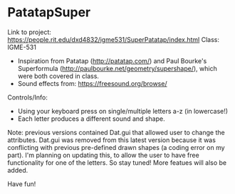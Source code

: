 # PatatapSuper


Link to project: https://people.rit.edu/dxd4832/igme531/SuperPatatap/index.html
Class: IGME-531

- Inspiration from Patatap (http://patatap.com/) and Paul Bourke's Superformula (http://paulbourke.net/geometry/supershape/), which were both covered in class. 
- Sound effects from: https://freesound.org/browse/

Controls/Info:
- Using your keyboard press on single/multiple letters a-z (in lowercase!)
- Each letter produces a different sound and shape.

Note: previous versions contained Dat.gui that allowed user to change the attributes. Dat.gui was removed from this latest version because it was conflicting with previous pre-defined drawn shapes (a coding error on my part). I'm planning on updating this, to allow the user to have free functionality for one of the letters. So stay tuned! More featues will also be added.

Have fun!



